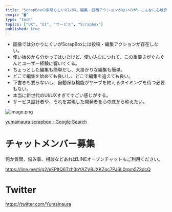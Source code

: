 ```yaml
---
title: "ScrapBoxの素晴らしいUI/UX。編集・投稿アクションがないのが、こんなに心地良いなんて。"
emoji: "🖥"
type: "tech"
topics: ["UX", "UI", "サービス", "Scrapbox"]
published: true
---
```


- 画像では分かりにくいがScrapBoxには投稿・編集アクションが存在しない。
- 使い始めから分かってはいたけど、使い込むにつれて、この重要さがぐんぐんとユーザー経験に響いてくる。
- ちょっとした編集も簡単だし、大掛かりな編集も簡単。
- どこで編集を始めても良いし、どこで編集を追えても良い。
- 下書きも要らないし、自動保存機能がサーブを終えるタイミングを待つ必要もない。
- 本当に新世代のUI/UXすぎてすごい感じがする。
- サービス設計者や、それを実現した開発者を心の底から称えたい。

![image.png](https://qiita-image-store.s3.amazonaws.com/0/89618/e9206c93-3bd8-cee6-66f3-a591611e71a2.png)

[yumainaura scrapbox - Google Search](https://www.google.co.jp/search?q=yumainaura+scrapbox&oq=yumainaura+scrapbox&aqs=chrome..69i57j69i60l3.5196j1j7&sourceid=chrome&ie=UTF-8)








<!-- Update From Qiita API -->

# チャットメンバー募集


何か質問、悩み事、相談などあればLINEオープンチャットもご利用ください。

https://line.me/ti/g2/eEPltQ6Tzh3pYAZV8JXKZqc7PJ6L0rpm573dcQ





# Twitter


https://twitter.com/YumaInaura


<!-- Update From Qiita API -->


